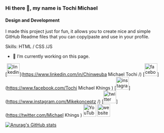 

### Hi there 👋, my name is Tochi Michael 
#### Design and Development 
I made this project just for fun, it allows you to create nice and simple GitHub Readme files that you can copy/paste and use in your profile.

Skills: HTML / CSS /JS 

- 🔭 I’m currently working on this page. 


[<img src='https://cdn.jsdelivr.net/npm/simple-icons@3.0.1/icons/linkedin.svg' alt='linkedin' height='40'>](https://www.linkedin.com/in/Chinweuba Michael Tochi /)  [<img src='https://cdn.jsdelivr.net/npm/simple-icons@3.0.1/icons/facebook.svg' alt='facebook' height='40'>](https://www.facebook.com/Tochi Michael Khings )  [<img src='https://cdn.jsdelivr.net/npm/simple-icons@3.0.1/icons/instagram.svg' alt='instagram' height='40'>](https://www.instagram.com/Mikekonceptz /)  [<img src='https://cdn.jsdelivr.net/npm/simple-icons@3.0.1/icons/twitter.svg' alt='twitter' height='40'>](https://twitter.com/Michael Khings )  [<img src='https://cdn.jsdelivr.net/npm/simple-icons@3.0.1/icons/youtube.svg' alt='YouTube' height='40'>](https://www.youtube.com/channel/Mikekonceptz )  [<img src='https://cdn.jsdelivr.net/npm/simple-icons@3.0.1/icons/icloud.svg' alt='website' height='40'>](Mikekonceptz.com )  



[![Anurag's GitHub stats](https://github-readme-stats.vercel.app/api?username=mikekonceptz)](https://github.com/anuraghazra/github-readme-stats)
